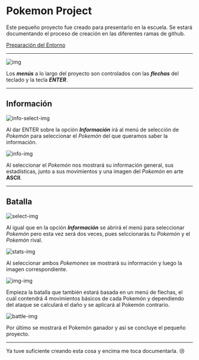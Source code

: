 # Pokemon Project
Este pequeño proyecto fue creado para presentarlo en la escuela.
Se estará documentando el proceso de creación en las diferentes ramas de github.

[Preparación del Entorno](https://github.com/dani-adbg/pokemon-project/tree/1.-Preparacion-de-Entorno#preparaci%C3%B3n-del-entorno)
___
![img](https://media.discordapp.net/attachments/1102771348603940946/1136477504606064690/Captura_de_pantalla_2023-08-02_204810.png?width=885&height=498) 

Los ***menús*** a lo largo del proyecto son controlados con las ***flechas*** del teclado y la tecla ***ENTER***.
___
## Información
![info-select-img](https://media.discordapp.net/attachments/1102771348603940946/1136483861442854972/image.png?width=885&height=498)

Al dar ENTER sobre la opción ***Información*** irá al menú de selección de *Pokemón* para seleccionar el *Pokemón* del que queramos saber la información.

![info-img](https://media.discordapp.net/attachments/1102771348603940946/1136483861761626234/image.png?width=885&height=498)

Al seleccionar el *Pokemón* nos mostrará su información general, sus estadísticas, junto a sus movimientos y una imagen del *Pokemón* en arte **ASCII**.
___
## Batalla
![select-img](https://media.discordapp.net/attachments/1102771348603940946/1136480642075463762/image.png?width=885&height=498)

Al igual que en la opción ***Información*** se abrirá el menú para seleccionar *Pokemón* pero esta vez será dos veces, pues selccionarás tu *Pokemón* y el *Pokemón* rival.

![stats-img](https://media.discordapp.net/attachments/1102771348603940946/1136480642452963368/image.png?width=885&height=498)

Al seleccionar ambos *Pokemones* se mostrará su información y luego la imagen correspondiente.

![img-img](https://media.discordapp.net/attachments/1102771348603940946/1136480642712993913/image.png?width=885&height=498)

Empieza la batalla que también estará basada en un menú de flechas, el cuál contendrá 4 movimientos básicos de cada Pokemón y dependiendo del ataque se calculará el daño y se aplicará al Pokemón contrario. 

![battle-img](https://media.discordapp.net/attachments/1102771348603940946/1136480643006599288/image.png?width=885&height=498)

Por último se mostrará el Pokemón ganador y así se concluye el pequeño proyecto.

___

Ya tuve suficiente creando esta cosa y encima me toca documentarla. 😢
